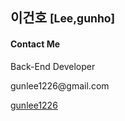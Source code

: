 <!DOCTYPE html>
<html lang="ko">
<head>
  <meta charset="UTF-8">
</head>
  <link rel="stylesheet" href="https://www.w3schools.com/w3css/4/w3.css">
  <link rel="stylesheet" href="https://fonts.googleapis.com/css?family=Raleway">
  <link rel="stylesheet" href="https://cdnjs.cloudflare.com/ajax/libs/font-awesome/5.9.0/css/all.min.css">
<body>
  <div class="w3-content w3-margin-top" style="max-width:1400px;">
    <!-- Grid -->
    <div class="w3-row-padding">
      <!-- Left -->
      <div class='w3-third'>
        <div class="w3-white w3-text-grey w3-card-4 w3-margin-bottom">
          <div class="w3-display-container">
            <div class="w3-display-bottomleft w3-container w3-text-black">
              <h2 class='w3-text-gray'>이건호 <small>[Lee,gunho]</small></h2>
            </div>
          </div>
          <!-- Contact Section -->
          <div class="w3-container">
            <h4 id="contact">Contact Me</h4>
            <p><i class='fa-fw w3-margin-right w3-large w3-text-teal fa fa-briefcase'></i>Back-End            Developer</p>
            <p><i class='fa-fw w3-margin-right w3-large w3-text-teal fa fa-envelope'></i>gunlee1226@gmail.com
            </p>
            <p><a href='https://github.com/gunlee1226' target='_blank' class="w3-hover-opacity">
                <i class='fa-fw w3-margin-right w3-large w3-text-teal fab fa-github'></i>
                gunlee1226</a></p>
          </div>
        </div>
        </div>
        </div>
</body>
</html>
